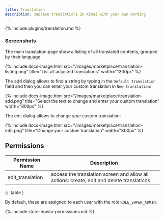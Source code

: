 ```yaml
---
title: Translation
description: Replace translations in Kimai with your own wording
---
```


{% include plugins/translation.md %}  

### Screenshots

The main translation page show a listing of all translated contents, grouped by their language:

{% include docs-image.html src="/images/marketplace/translation-listing.png" title="List all adjusted translations" width="1200px" %}

The add dialog allows to find a string by typing in the `Default translation` field and then you can enter your custom translation in `New translation`:

{% include docs-image.html src="/images/marketplace/translation-add.png" title="Select the text to change and enter your custom translation" width="800px" %}

The edit dialog allows to change your custom translation:

{% include docs-image.html src="/images/marketplace/translation-edit.png" title="Change your custom translation" width="800px" %}

## Permissions

| Permission Name     | Description                                                                               |
|---------------------|-------------------------------------------------------------------------------------------|
| edit_translation    | access the translation screen and allow all actions: create, edit and delete translations |
{: .table }

By default, these are assigned to each user with the role `ROLE_SUPER_ADMIN`.

{% include store-howto-permissions.md %}

